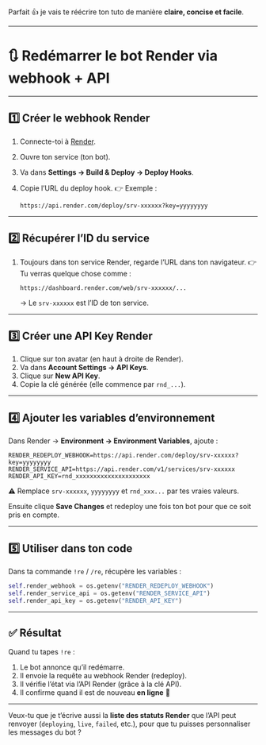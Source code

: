 Parfait 👍 je vais te réécrire ton tuto de manière **claire, concise et facile**.

---

# 🔃 Redémarrer le bot Render via webhook + API

---

## 1️⃣ Créer le webhook Render

1. Connecte-toi à [Render](https://render.com/).
2. Ouvre ton service (ton bot).
3. Va dans **Settings → Build & Deploy → Deploy Hooks**.
4. Copie l’URL du deploy hook.
   👉 Exemple :

   ```
   https://api.render.com/deploy/srv-xxxxxx?key=yyyyyyyy
   ```

---

## 2️⃣ Récupérer l’ID du service

1. Toujours dans ton service Render, regarde l’URL dans ton navigateur.
   👉 Tu verras quelque chose comme :

   ```
   https://dashboard.render.com/web/srv-xxxxxx/...
   ```

   → Le `srv-xxxxxx` est l’ID de ton service.

---

## 3️⃣ Créer une API Key Render

1. Clique sur ton avatar (en haut à droite de Render).
2. Va dans **Account Settings → API Keys**.
3. Clique sur **New API Key**.
4. Copie la clé générée (elle commence par `rnd_...`).

---

## 4️⃣ Ajouter les variables d’environnement

Dans Render → **Environment → Environment Variables**, ajoute :

```env
RENDER_REDEPLOY_WEBHOOK=https://api.render.com/deploy/srv-xxxxxx?key=yyyyyyyy
RENDER_SERVICE_API=https://api.render.com/v1/services/srv-xxxxxx
RENDER_API_KEY=rnd_xxxxxxxxxxxxxxxxxxxxx
```

⚠️ Remplace `srv-xxxxxx`, `yyyyyyyy` et `rnd_xxx...` par tes vraies valeurs.

Ensuite clique **Save Changes** et redeploy une fois ton bot pour que ce soit pris en compte.

---

## 5️⃣ Utiliser dans ton code

Dans ta commande `!re` / `/re`, récupère les variables :

```python
self.render_webhook = os.getenv("RENDER_REDEPLOY_WEBHOOK")
self.render_service_api = os.getenv("RENDER_SERVICE_API")
self.render_api_key = os.getenv("RENDER_API_KEY")
```

---

## ✅ Résultat

Quand tu tapes `!re` :

1. Le bot annonce qu’il redémarre.
2. Il envoie la requête au webhook Render (redeploy).
3. Il vérifie l’état via l’API Render (grâce à la clé API).
4. Il confirme quand il est de nouveau **en ligne** 🎉

---

Veux-tu que je t’écrive aussi la **liste des statuts Render** que l’API peut renvoyer (`deploying`, `live`, `failed`, etc.), pour que tu puisses personnaliser les messages du bot ?
